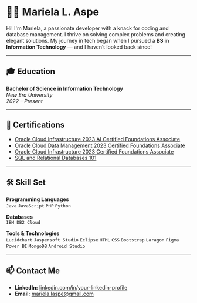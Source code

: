 # 👩‍💻 Mariela L. Aspe

Hi! I'm Mariela, a passionate developer with a knack for coding and database management. I thrive on solving complex problems and creating elegant solutions. My journey in tech began when I pursued a **BS in Information Technology** — and I haven’t looked back since!

---

## 🎓 Education

**Bachelor of Science in Information Technology**  
_New Era University_  
_2022 – Present_

---

## 📜 Certifications

- [Oracle Cloud Infrastructure 2023 AI Certified Foundations Associate](https://www.example.com)
- [Oracle Cloud Data Management 2023 Certified Foundations Associate](https://www.example.com)
- [Oracle Cloud Infrastructure 2023 Certified Foundations Associate](https://www.example.com)
- [SQL and Relational Databases 101](https://www.example.com)

---

## 🛠️ Skill Set

**Programming Languages**  
`Java` `JavaScript` `PHP` `Python`

**Databases**  
`IBM DB2 Cloud`

**Tools & Technologies**  
`Lucidchart` `Jaspersoft Studio` `Eclipse` `HTML` `CSS` `Bootstrap` `Laragon` `Figma` `Power BI` `MongoDB` `Android Studio`

---

## 📫 Contact Me

- **LinkedIn:** [linkedin.com/in/your-linkedin-profile](https://www.linkedin.com/in/your-linkedin-profile)
- **Email:** mariela.laspe@gmail.com
